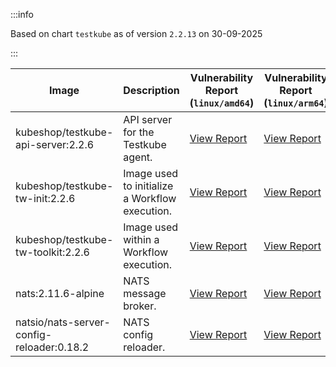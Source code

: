 :::info

Based on chart `testkube` as of version `2.2.13` on 30-09-2025

:::

| Image | Description | Vulnerability Report (`linux/amd64`) | Vulnerability Report (`linux/arm64`) | Docker Image |
|-------|-------------|----------------------------------------|----------------------------------------|--------------|
| kubeshop/testkube-api-server:2.2.6 | API server for the Testkube agent. | [View Report](./testkube-api-server-2.2.6_linux_amd64.md) | [View Report](./testkube-api-server-2.2.6_linux_arm64.md) | [View Image](https://hub.docker.com/layers/kubeshop/testkube-api-server/2.2.6/images/sha256-4adbb96ad1ccf9d911313d9ca66eba3bb8718af9b28913bc4274211f608a4f4c?context=explore) |
| kubeshop/testkube-tw-init:2.2.6 | Image used to initialize a Workflow execution. | [View Report](./testkube-tw-init-2.2.6_linux_amd64.md) | [View Report](./testkube-tw-init-2.2.6_linux_arm64.md) | [View Image](https://hub.docker.com/layers/kubeshop/testkube-tw-init/2.2.6/images/sha256-a4ba24c51a9822f0fb965da4175cd43ddac1aecb72940fbe82ced5bede4f1131?context=explore) |
| kubeshop/testkube-tw-toolkit:2.2.6 | Image used within a Workflow execution. | [View Report](./testkube-tw-toolkit-2.2.6_linux_amd64.md) | [View Report](./testkube-tw-toolkit-2.2.6_linux_arm64.md) | [View Image](https://hub.docker.com/layers/kubeshop/testkube-tw-toolkit/2.2.6/images/sha256-347787d1e1f8c1553e48294c4f497fe45d1eb91fa8031b79be065f2d8cf5a417?context=explore) |
| nats:2.11.6-alpine | NATS message broker. | [View Report](./nats-2.11.6-alpine_linux_amd64.md) | [View Report](./nats-2.11.6-alpine_linux_arm64.md) | [View Image](https://hub.docker.com/layers/library/nats/2.11.6-alpine/images/sha256-de0f76b542a7950f4a7a944c5a201f51a72be5aac3e71fbc64f14898e3ae1965?context=explore) |
| natsio/nats-server-config-reloader:0.18.2 | NATS config reloader. | [View Report](./nats-server-config-reloader-0.18.2_linux_amd64.md) | [View Report](./nats-server-config-reloader-0.18.2_linux_arm64.md) | [View Image](https://hub.docker.com/layers/natsio/nats-server-config-reloader/0.18.2/images/sha256-902e9a716beaddfa937bba2a94bf1af779cec3c1a9acc309d68ba7cbea35a833?context=explore) |
